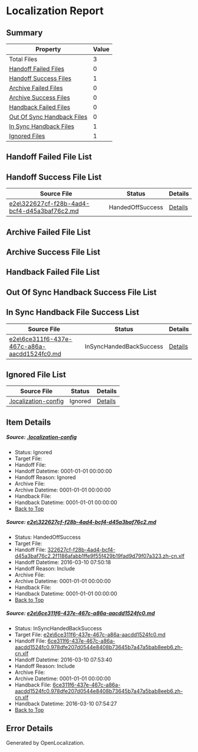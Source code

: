 # <a name='report-top'></a> Localization Report

## Summary
 Property | Value 
 -------- | ----- 
 Total Files | 3
[ Handoff Failed Files ](#handoff-failed-list)| 0
[ Handoff Success Files ](#handoff-success-list)| 1
[ Archive Failed Files ](#archive-failed-list)| 0
[ Archive Success Files ](#archive-success-list)| 0
[ Handback Failed Files ](#handback-failed-list)| 0
[ Out Of Sync Handback Files ](#outofsync-handback-success-list)| 0
[ In Sync Handback Files ](#insync-handback-success-list)| 1
[ Ignored Files ](#ignored-list)| 1

## <a name='handoff-failed-list'></a> Handoff Failed File List

## <a name='handoff-success-list'></a> Handoff Success File List
 Source File | Status | Details 
 ----------- | ------ | ------- 
 [e2e\322627cf-f28b-4ad4-bcf4-d45a3baf76c2.md](https://github.com/OpenLocalizationTest/oltest/blob/a9dc797029e8817a59d0a9e5ba4edc178fef1f35/e2e/322627cf-f28b-4ad4-bcf4-d45a3baf76c2.md) | HandedOffSuccess | [Details](#ee049dd80abeffc1224525f6afe3f32e898844b21)

## <a name='archive-failed-list'></a> Archive Failed File List

## <a name='archive-success-list'></a> Archive Success File List

## <a name='handback-failed-list'></a> Handback Failed File List

## <a name='outofsync-handback-success-list'></a> Out Of Sync Handback Success File List

## <a name='insync-handback-success-list'></a> In Sync Handback File Success List
 Source File | Status | Details 
 ----------- | ------ | ------- 
 [e2e\6ce311f6-437e-467c-a86a-aacdd1524fc0.md](https://github.com/OpenLocalizationTest/oltest/blob/6536c84c1204a305d3dade1a1dbde68e8ba62051/e2e/6ce311f6-437e-467c-a86a-aacdd1524fc0.md) | InSyncHandedBackSuccess | [Details](#505a86edf8494e0e7d84ac758021be9e82554f1f2)

## <a name='ignored-list'></a> Ignored File List
 Source File | Status | Details 
 ----------- | ------ | ------- 
 [.localization-config](https://github.com/OpenLocalizationTest/oltest/blob/2456c712eaf79226045e2ed6f4f62cae04e51d42/.localization-config) | Ignored | [Details](#66aca4b1c2f43b14ec41e0e427345df94af1d5e10)

## Item Details
##### <a name='66aca4b1c2f43b14ec41e0e427345df94af1d5e10'></a> Source: [.localization-config](https://github.com/OpenLocalizationTest/oltest/blob/2456c712eaf79226045e2ed6f4f62cae04e51d42/.localization-config)
* Status: Ignored
* Target File: 
* Handoff File: 
* Handoff Datetime: 0001-01-01 00:00:00
* Handoff Reason: Ignored
* Archive File: 
* Archive Datetime: 0001-01-01 00:00:00
* Handback File: 
* Handback Datetime: 0001-01-01 00:00:00
* [Back to Top](#report-top)

##### <a name='ee049dd80abeffc1224525f6afe3f32e898844b21'></a> Source: [e2e\322627cf-f28b-4ad4-bcf4-d45a3baf76c2.md](https://github.com/OpenLocalizationTest/oltest/blob/a9dc797029e8817a59d0a9e5ba4edc178fef1f35/e2e/322627cf-f28b-4ad4-bcf4-d45a3baf76c2.md)
* Status: HandedOffSuccess
* Target File: 
* Handoff File: [322627cf-f28b-4ad4-bcf4-d45a3baf76c2.2f1186afabb1ffe9f55f429b19fad9d79f07a323.zh-cn.xlf](https://github.com/OpenLocalizationTestOrg/olhandoff/blob/d0f1dcd9f678be1b842eebd7a5d3cedfddd4baf7/ol-handoff/OpenLocalizationTestOrg/oltest.zh-cn/xinjiang/ht/322627cf-f28b-4ad4-bcf4-d45a3baf76c2.2f1186afabb1ffe9f55f429b19fad9d79f07a323.zh-cn.xlf)
* Handoff Datetime: 2016-03-10 07:50:18
* Handoff Reason: Include
* Archive File: 
* Archive Datetime: 0001-01-01 00:00:00
* Handback File: 
* Handback Datetime: 0001-01-01 00:00:00
* [Back to Top](#report-top)

##### <a name='505a86edf8494e0e7d84ac758021be9e82554f1f2'></a> Source: [e2e\6ce311f6-437e-467c-a86a-aacdd1524fc0.md](https://github.com/OpenLocalizationTest/oltest/blob/6536c84c1204a305d3dade1a1dbde68e8ba62051/e2e/6ce311f6-437e-467c-a86a-aacdd1524fc0.md)
* Status: InSyncHandedBackSuccess
* Target File: [e2e\6ce311f6-437e-467c-a86a-aacdd1524fc0.md](https://github.com/OpenLocalizationTestOrg/oltest.zh-cn/blob/48b6961576d18b3e088c3a0f0e419b2eb2a66f8d/e2e/6ce311f6-437e-467c-a86a-aacdd1524fc0.md)
* Handoff File: [6ce311f6-437e-467c-a86a-aacdd1524fc0.978dfe207d0544e8408b73645b7a47a5bab8eeb6.zh-cn.xlf](https://github.com/OpenLocalizationTestOrg/olhandoff/blob/221d6e9da5c8c9201c56c2eb379f4cbd9ec357a2/ol-handoff/OpenLocalizationTestOrg/oltest.zh-cn/xinjiang/ht/6ce311f6-437e-467c-a86a-aacdd1524fc0.978dfe207d0544e8408b73645b7a47a5bab8eeb6.zh-cn.xlf)
* Handoff Datetime: 2016-03-10 07:53:40
* Handoff Reason: Include
* Archive File: 
* Archive Datetime: 0001-01-01 00:00:00
* Handback File: [6ce311f6-437e-467c-a86a-aacdd1524fc0.978dfe207d0544e8408b73645b7a47a5bab8eeb6.zh-cn.xlf](https://github.com/OpenLocalizationTestOrg/olhandback/blob/e5f714e3727bba040e36e25352e0f650f46b557f/ol-handback/OpenLocalizationTestOrg/oltest.zh-cn/xinjiang/ht/6ce311f6-437e-467c-a86a-aacdd1524fc0.978dfe207d0544e8408b73645b7a47a5bab8eeb6.zh-cn.xlf)
* Handback Datetime: 2016-03-10 07:54:27
* [Back to Top](#report-top)


## Error Details

Generated by OpenLocalization.
